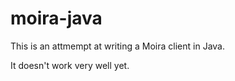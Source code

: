 # moira-java

This is an attmempt at writing a Moira client in Java.

It doesn't work very well yet.
